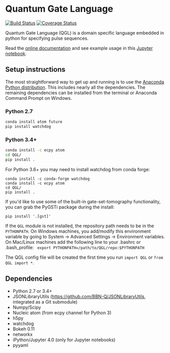 # Quantum Gate Language

[![Build Status](https://travis-ci.org/BBN-Q/QGL.svg?branch=master)](https://travis-ci.org/BBN-Q/QGL) [![Coverage Status](https://coveralls.io/repos/BBN-Q/QGL/badge.svg?branch=master)](https://coveralls.io/r/BBN-Q/QGL)

Quantum Gate Language (QGL) is a domain specific language embedded in python for
specifying pulse sequences.

Read the [online documentation](https://bbn-q.github.io/QGL/) and see example
usage in this [Jupyter
notebook](https://github.com/BBN-Q/QGL/blob/master/doc/QGL-demo.ipynb).

## Setup instructions

The most straightforward way to get up and running is to use the [Anaconda
Python distribution](http://continuum.io/downloads). This includes nearly all
the dependencies. The remaining dependencies can be installed from the terminal
or Anaconda Command Prompt on Windows.

### Python 2.7

```bash
conda install atom future
pip install watchdog
```

### Python 3.4+

```bash
conda install -c ecpy atom
cd QGL/
pip install .
```

For Python 3.6+ you may need to install watchdog from conda forge:
```
conda install -c conda-forge watchdog
conda install -c ecpy atom
cd QGL/
pip install .
```

If you'd like to use some of the built-in gate-set-tomography functionality,
you can grab the PyGSTi package during the install:
```
pip install '.[gst]'
```
If the `QGL` module is not installed, the repository path needs to be in the
`PYTHONPATH`. On Windows machines, you add/modify this environment variable by
going to System -> Advanced Settings -> Environment variables. On Mac/Linux
machines add the following line to your .bashrc or .bash_profile: ``` export
PYTHONPATH=/path/to/QGL/repo:$PYTHONPATH```

The QGL config file will be created the first time you run `import QGL` or `from QGL import *`.

## Dependencies
* Python 2.7 or 3.4+
* JSONLibraryUtils (https://github.com/BBN-Q/JSONLibraryUtils, integrated as a Git submodule)
* Numpy/Scipy
* Nucleic atom (from ecpy channel for Python 3)
* h5py
* watchdog
* Bokeh 0.11
* networkx
* iPython/Jupyter 4.0 (only for Jupyter notebooks)
* pyyaml

